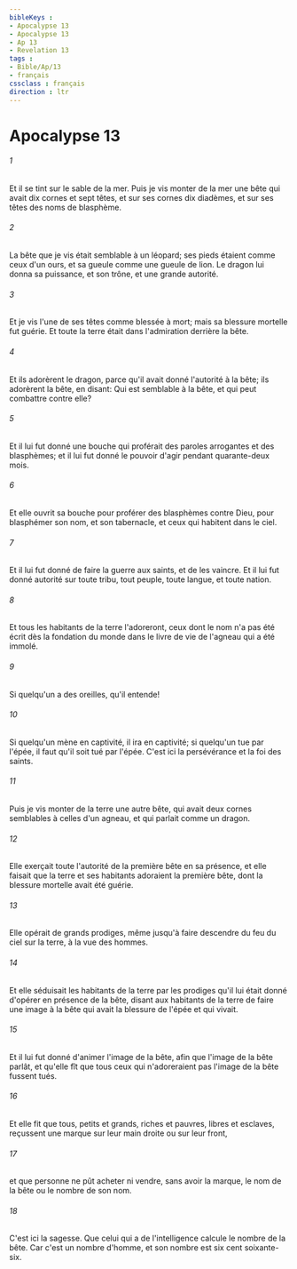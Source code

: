```yaml
---
bibleKeys : 
- Apocalypse 13
- Apocalypse 13
- Ap 13
- Revelation 13
tags : 
- Bible/Ap/13
- français
cssclass : français
direction : ltr
---
```


# Apocalypse 13

###### 1
Et il se tint sur le sable de la mer. Puis je vis monter de la mer une bête qui avait dix cornes et sept têtes, et sur ses cornes dix diadèmes, et sur ses têtes des noms de blasphème.
###### 2
La bête que je vis était semblable à un léopard; ses pieds étaient comme ceux d'un ours, et sa gueule comme une gueule de lion. Le dragon lui donna sa puissance, et son trône, et une grande autorité.
###### 3
Et je vis l'une de ses têtes comme blessée à mort; mais sa blessure mortelle fut guérie. Et toute la terre était dans l'admiration derrière la bête.
###### 4
Et ils adorèrent le dragon, parce qu'il avait donné l'autorité à la bête; ils adorèrent la bête, en disant: Qui est semblable à la bête, et qui peut combattre contre elle?
###### 5
Et il lui fut donné une bouche qui proférait des paroles arrogantes et des blasphèmes; et il lui fut donné le pouvoir d'agir pendant quarante-deux mois.
###### 6
Et elle ouvrit sa bouche pour proférer des blasphèmes contre Dieu, pour blasphémer son nom, et son tabernacle, et ceux qui habitent dans le ciel.
###### 7
Et il lui fut donné de faire la guerre aux saints, et de les vaincre. Et il lui fut donné autorité sur toute tribu, tout peuple, toute langue, et toute nation.
###### 8
Et tous les habitants de la terre l'adoreront, ceux dont le nom n'a pas été écrit dès la fondation du monde dans le livre de vie de l'agneau qui a été immolé.
###### 9
Si quelqu'un a des oreilles, qu'il entende!
###### 10
Si quelqu'un mène en captivité, il ira en captivité; si quelqu'un tue par l'épée, il faut qu'il soit tué par l'épée. C'est ici la persévérance et la foi des saints.
###### 11
Puis je vis monter de la terre une autre bête, qui avait deux cornes semblables à celles d'un agneau, et qui parlait comme un dragon.
###### 12
Elle exerçait toute l'autorité de la première bête en sa présence, et elle faisait que la terre et ses habitants adoraient la première bête, dont la blessure mortelle avait été guérie.
###### 13
Elle opérait de grands prodiges, même jusqu'à faire descendre du feu du ciel sur la terre, à la vue des hommes.
###### 14
Et elle séduisait les habitants de la terre par les prodiges qu'il lui était donné d'opérer en présence de la bête, disant aux habitants de la terre de faire une image à la bête qui avait la blessure de l'épée et qui vivait.
###### 15
Et il lui fut donné d'animer l'image de la bête, afin que l'image de la bête parlât, et qu'elle fît que tous ceux qui n'adoreraient pas l'image de la bête fussent tués.
###### 16
Et elle fit que tous, petits et grands, riches et pauvres, libres et esclaves, reçussent une marque sur leur main droite ou sur leur front,
###### 17
et que personne ne pût acheter ni vendre, sans avoir la marque, le nom de la bête ou le nombre de son nom.
###### 18
C'est ici la sagesse. Que celui qui a de l'intelligence calcule le nombre de la bête. Car c'est un nombre d'homme, et son nombre est six cent soixante-six.

